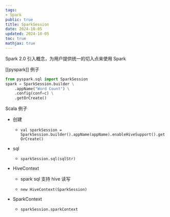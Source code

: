 ```yaml
---
tags:
- Spark
public: true
title: SparkSession
date: 2024-10-05
updated: 2024-10-05
toc: true
mathjax: true
---
```


Spark 2.0 引入概念，为用户提供统一的切入点来使用 Spark

[[pyspark]] 例子

```python
from pyspark.sql import SparkSession
spark = SparkSession.builder \
    .appName("Word Count") \
	.config(conf=c) \
    .getOrCreate()
```

Scala 例子
  + 创建

    + `val sparkSession = SparkSession.builder().appName(appName).enableHiveSupport().getOrCreate()`

  + sql

    + `sparkSession.sql(sqlStr)`

  + HiveContext

    + spark sql 支持 hive 读写

    + `new HiveContext(SparkSession)`

  + SparkContext

    + `sparkSession.sparkContext`


